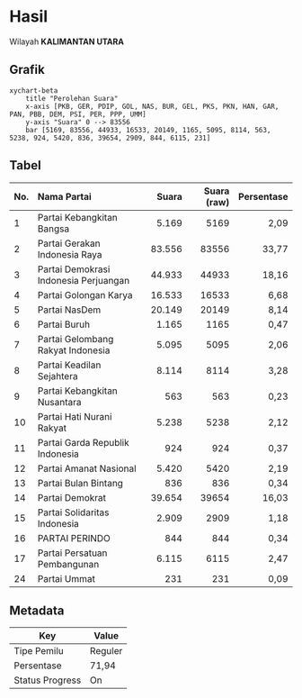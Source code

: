 # Hasil

Wilayah **KALIMANTAN UTARA**

## Grafik

```mermaid
xychart-beta
    title "Perolehan Suara"
    x-axis [PKB, GER, PDIP, GOL, NAS, BUR, GEL, PKS, PKN, HAN, GAR, PAN, PBB, DEM, PSI, PER, PPP, UMM]
    y-axis "Suara" 0 --> 83556
    bar [5169, 83556, 44933, 16533, 20149, 1165, 5095, 8114, 563, 5238, 924, 5420, 836, 39654, 2909, 844, 6115, 231]
```

## Tabel

| No. | Nama Partai                           | Suara  | Suara (raw) | Persentase |
|:--- |:------------------------------------- | ------:| -----------:| ----------:|
| 1   | Partai Kebangkitan Bangsa             | 5.169  | 5169        | 2,09       |
| 2   | Partai Gerakan Indonesia Raya         | 83.556 | 83556       | 33,77      |
| 3   | Partai Demokrasi Indonesia Perjuangan | 44.933 | 44933       | 18,16      |
| 4   | Partai Golongan Karya                 | 16.533 | 16533       | 6,68       |
| 5   | Partai NasDem                         | 20.149 | 20149       | 8,14       |
| 6   | Partai Buruh                          | 1.165  | 1165        | 0,47       |
| 7   | Partai Gelombang Rakyat Indonesia     | 5.095  | 5095        | 2,06       |
| 8   | Partai Keadilan Sejahtera             | 8.114  | 8114        | 3,28       |
| 9   | Partai Kebangkitan Nusantara          | 563    | 563         | 0,23       |
| 10  | Partai Hati Nurani Rakyat             | 5.238  | 5238        | 2,12       |
| 11  | Partai Garda Republik Indonesia       | 924    | 924         | 0,37       |
| 12  | Partai Amanat Nasional                | 5.420  | 5420        | 2,19       |
| 13  | Partai Bulan Bintang                  | 836    | 836         | 0,34       |
| 14  | Partai Demokrat                       | 39.654 | 39654       | 16,03      |
| 15  | Partai Solidaritas Indonesia          | 2.909  | 2909        | 1,18       |
| 16  | PARTAI PERINDO                        | 844    | 844         | 0,34       |
| 17  | Partai Persatuan Pembangunan          | 6.115  | 6115        | 2,47       |
| 24  | Partai Ummat                          | 231    | 231         | 0,09       |


## Metadata

| Key             | Value   |
| --------------- | ------- |
| Tipe Pemilu     | Reguler |
| Persentase      | 71,94   |
| Status Progress | On      |



